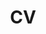 ---
layout: page
permalink:
title: CV
nav: true
nav_order: 5
redirect_to: "https://github.com/AndyTza/andytza.github.io/blob/main/quals/cv_tzanidakis.pdf"
---